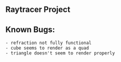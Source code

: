 ## Raytracer Project

## Known Bugs: 
    - refraction not fully functional
    - cube seems to render as a quad
    - triangle doesn't seem to render properly
